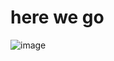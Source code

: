 # here we go
![image](https://github.com/UCLA-ECE209AS-2018W/Hui-Wenxuan-Yifan/edit/master/docs/images/logo.png?raw=true)
